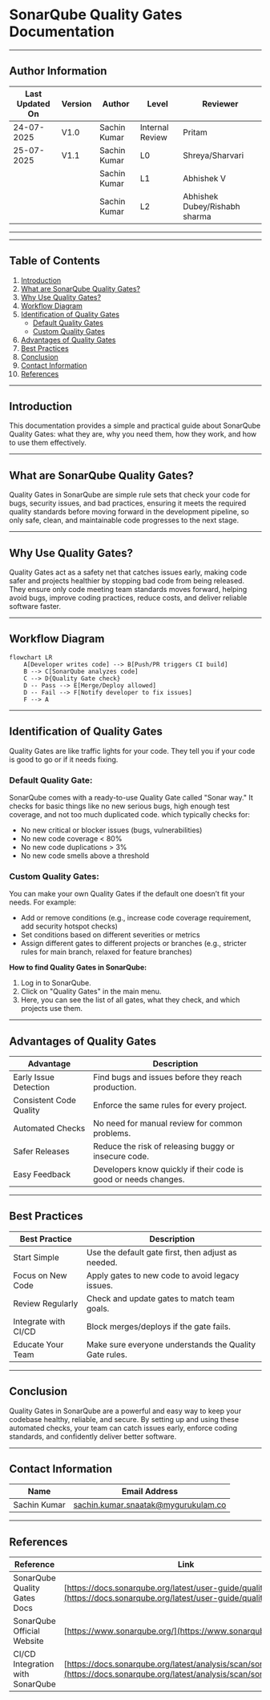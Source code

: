 # SonarQube Quality Gates Documentation

---
## Author Information
| Last Updated On | Version | Author       | Level           | Reviewer   |
|-----------------|---------|--------------|-----------------|------------|
| 24-07-2025      | V1.0    | Sachin Kumar | Internal Review | Pritam     |
| 25-07-2025      | V1.1    | Sachin Kumar | L0              |Shreya/Sharvari|
|                 |         | Sachin Kumar | L1              | Abhishek V |
|                 |         | Sachin Kumar | L2              | Abhishek Dubey/Rishabh sharma|
---

---

## Table of Contents

1. [Introduction](#introduction)
2. [What are SonarQube Quality Gates?](#what-are-sonarqube-quality-gates)
3. [Why Use Quality Gates?](#why-use-quality-gates)
4. [Workflow Diagram](#workflow-diagram)
5. [Identification of Quality Gates](#identification-of-quality-gates)
    - [Default Quality Gates](#default-quality-gates)
    - [Custom Quality Gates](#custom-quality-gates)
6. [Advantages of Quality Gates](#advantages-of-quality-gates)
7. [Best Practices](#best-practices)
8. [Conclusion](#conclusion)
9. [Contact Information](#contact-information)
10. [References](#references)

---


## Introduction

This documentation provides a simple and practical guide about SonarQube Quality Gates: what they are, why you need them, how they work, and how to use them effectively.

---

## What are SonarQube Quality Gates?

 Quality Gates in SonarQube are simple rule sets that check your code for bugs, security issues, and bad practices, ensuring it meets the required quality standards before moving forward in the development pipeline, so only safe, clean, and maintainable code progresses to the next stage.

---

## Why Use Quality Gates?

Quality Gates act as a safety net that catches issues early, making code safer and projects healthier by stopping bad code from being released. They ensure only code meeting team standards moves forward, helping avoid bugs, improve coding practices, reduce costs, and deliver reliable software faster.

---

## Workflow Diagram

```mermaid
flowchart LR
    A[Developer writes code] --> B[Push/PR triggers CI build]
    B --> C[SonarQube analyzes code]
    C --> D{Quality Gate check}
    D -- Pass --> E[Merge/Deploy allowed]
    D -- Fail --> F[Notify developer to fix issues]
    F --> A
```

---

## Identification of Quality Gates

Quality Gates are like traffic lights for your code. They tell you if your code is good to go or if it needs fixing.

### **Default Quality Gate:**  
  SonarQube comes with a ready-to-use Quality Gate called "Sonar way." It checks for basic things like no new serious bugs, high enough test coverage, and not too much duplicated code.
which typically checks for:
- No new critical or blocker issues (bugs, vulnerabilities)
- No new code coverage < 80%
- No new code duplications > 3%
- No new code smells above a threshold

### **Custom Quality Gates:**  
  You can make your own Quality Gates if the default one doesn’t fit your needs. For example:
- Add or remove conditions (e.g., increase code coverage requirement, add security hotspot checks)
- Set conditions based on different severities or metrics
- Assign different gates to different projects or branches (e.g., stricter rules for main branch, relaxed for feature branches)


**How to find Quality Gates in SonarQube:**
1. Log in to SonarQube.
2. Click on "Quality Gates" in the main menu.
3. Here, you can see the list of all gates, what they check, and which projects use them.

---

## Advantages of Quality Gates

| Advantage                 | Description                                                         |
|---------------------------|---------------------------------------------------------------------|
| Early Issue Detection     | Find bugs and issues before they reach production.                   |
| Consistent Code Quality   | Enforce the same rules for every project.                            |
| Automated Checks          | No need for manual review for common problems.                       |
| Safer Releases            | Reduce the risk of releasing buggy or insecure code.                 |
| Easy Feedback             | Developers know quickly if their code is good or needs changes.      |

---

## Best Practices

| Best Practice                 | Description                                                    |
|-------------------------------|----------------------------------------------------------------|
| Start Simple                  | Use the default gate first, then adjust as needed.             |
| Focus on New Code             | Apply gates to new code to avoid legacy issues.                |
| Review Regularly              | Check and update gates to match team goals.                    |
| Integrate with CI/CD          | Block merges/deploys if the gate fails.                        |
| Educate Your Team             | Make sure everyone understands the Quality Gate rules.          |

---

## Conclusion

Quality Gates in SonarQube are a powerful and easy way to keep your codebase healthy, reliable, and secure. By setting up and using these automated checks, your team can catch issues early, enforce coding standards, and confidently deliver better software.

---

## Contact Information

| Name            | Email Address                         |
|-----------------|---------------------------------------|
| Sachin Kumar  | [sachin.kumar.snaatak@mygurukulam.co](sachin.kumar.snaatak@mygurukulam.co) |

---

## References

| Reference                           | Link                                                                                   |
|--------------------------------------|----------------------------------------------------------------------------------------|
| SonarQube Quality Gates Docs         | [https://docs.sonarqube.org/latest/user-guide/quality-gates/](https://docs.sonarqube.org/latest/user-guide/quality-gates/) |
| SonarQube Official Website           | [https://www.sonarqube.org/](https://www.sonarqube.org/)                               |
| CI/CD Integration with SonarQube     | [https://docs.sonarqube.org/latest/analysis/scan/sonarscanner/](https://docs.sonarqube.org/latest/analysis/scan/sonarscanner/) |
